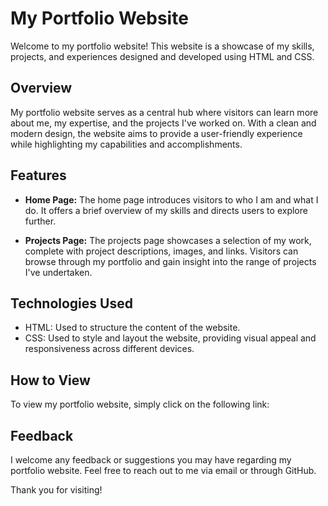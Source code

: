 
# My Portfolio Website

Welcome to my portfolio website! This website is a showcase of my skills, projects, and experiences designed and developed using HTML and CSS.

## Overview
My portfolio website serves as a central hub where visitors can learn more about me, my expertise, and the projects I've worked on. With a clean and modern design, the website aims to provide a user-friendly experience while highlighting my capabilities and accomplishments.

## Features
- **Home Page:** The home page introduces visitors to who I am and what I do. It offers a brief overview of my skills and directs users to explore further.
  
- **Projects Page:** The projects page showcases a selection of my work, complete with project descriptions, images, and links. Visitors can browse through my portfolio and gain insight into the range of projects I've undertaken.

## Technologies Used
- HTML: Used to structure the content of the website.
- CSS: Used to style and layout the website, providing visual appeal and responsiveness across different devices.

## How to View
To view my portfolio website, simply click on the following link: 

## Feedback
I welcome any feedback or suggestions you may have regarding my portfolio website. Feel free to reach out to me via email or through GitHub.

Thank you for visiting!
```

